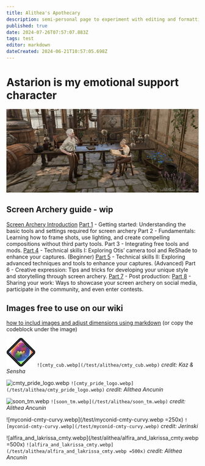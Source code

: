 ```yaml
---
title: Alithea's Apothecary
description: semi-personal page to experiment with editing and formatting without affecting the main content of the wiki
published: true
date: 2024-07-26T07:57:07.883Z
tags: test
editor: markdown
dateCreated: 2024-06-21T10:57:05.698Z
---
```


# Astarion is my emotional support character
![alithea's_apothecary.webp](/test/alithea's_apothecary.webp)
## Screen Archery guide - wip
[Screen Archery Introduction](https://wiki.bg3.community/en/test/alitheas-apothecary/I)
[Part 1](https://wiki.bg3.community/en/test/alitheas-apothecary/screen-archery-guide-part-1) - Getting started: Understanding the basic tools and settings required for screen archery
Part 2 - Fundamentals: Learning how to frame shots, use lighting, and create compelling compositions without third party tools.
Part 3 - Integrating free tools and mods.
[Part 4](https://wiki.bg3.community/en/test/alitheas-apothecary/screen-archery-guide-part-4) - Technical skills I: Exploring Otis’ camera tool and ReShade to enhance your captures. (Beginner)
[Part 5](https://wiki.bg3.community/en/test/alitheas-apothecary/screen-archery-guide-part-5) - Technical skills II: Exploring advanced techniques and tools to enhance your captures. (Advanced)
Part 6 - Creative expression: Tips and tricks for developing your unique style and storytelling through screen archery.
[Part 7](/test/alitheas-apothecary/Post-production) - Post production:
[Part 8](/test/alitheas-apothecary/sharing-your-work) - Sharing your work: Ways to showcase your screen archery on social media, participate in the community, and even enter contests.

## Images free to use on our wiki
[how to includ images and adjust dimensions using markdown](https://docs.requarks.io/en/editors/markdown)
(or copy the codeblock under the image)

![cmty_cub.webp](/test/alithea/cmty_cub.webp)
```![cmty_cub.webp](/test/alithea/cmty_cub.webp)```
*credit: Kaz & Sensha*

![cmty_pride_logo.webp](/test/alithea/cmty_pride_logo.webp)
```![cmty_pride_logo.webp](/test/alithea/cmty_pride_logo.webp)```
*credit: Alithea Ancunín*

![soon_tm.webp](/test/alithea/soon_tm.webp)
```![soon_tm.webp](/test/alithea/soon_tm.webp)```
*credit: Alithea Ancunín*

![myconid-cmty-curvy.webp](/test/myconid-cmty-curvy.webp =250x)
```![myconid-cmty-curvy.webp](/test/myconid-cmty-curvy.webp)```
*credit: Jerinski*

![alfira_and_lakrissa_cmty.webp](/test/alithea/alfira_and_lakrissa_cmty.webp =500x)
```![alfira_and_lakrissa_cmty.webp](/test/alithea/alfira_and_lakrissa_cmty.webp =500x)```
*credit: Alithea Ancunín*


